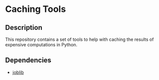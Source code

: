 # Caching Tools

## Description

This repository contains a set of tools to help with caching the results of
expensive computations in Python.

## Dependencies

* [joblib](https://joblib.readthedocs.io/)
